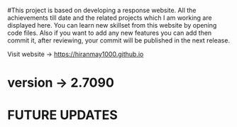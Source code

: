 #This project is based on developing a response website. All the achievements till date and the related projects which I am working are displayed here. You can learn new skillset from this website by opening code files. Also if you want to add any new features you can add then commit it, after reviewing, your commit will be published in the next release. 

Visit website -> https://hiranmay1000.github.io
# version -> 2.7090

# FUTURE UPDATES
